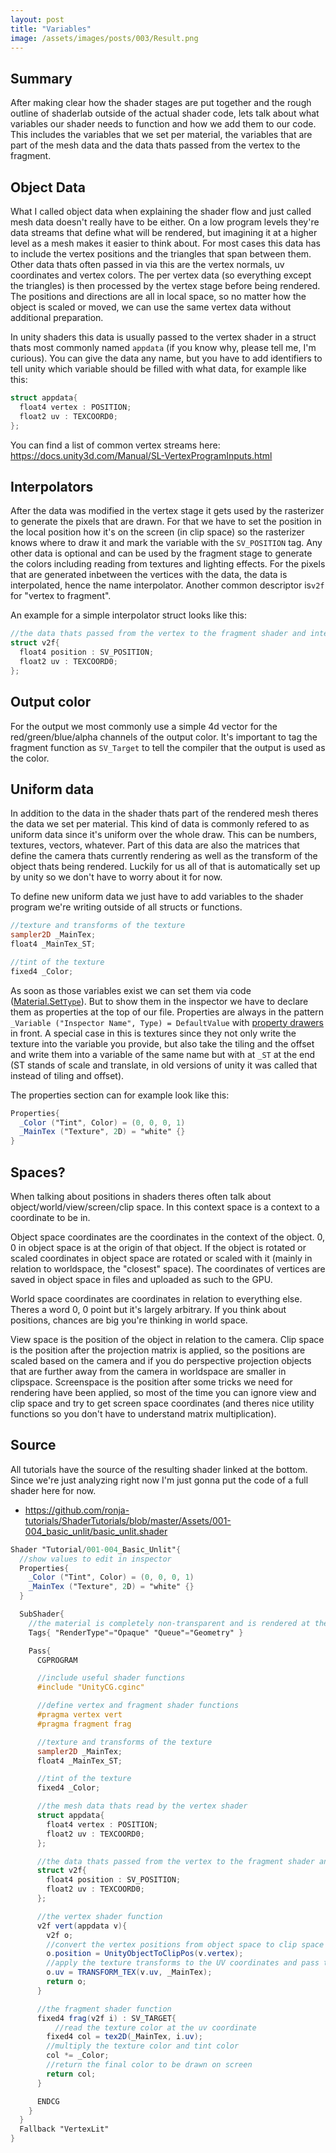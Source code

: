 ```yaml
---
layout: post
title: "Variables"
image: /assets/images/posts/003/Result.png
---
```


## Summary

After making clear how the shader stages are put together and the rough outline of shaderlab outside of the actual shader code, lets talk about what variables our shader needs to function and how we add them to our code. This includes the variables that we set per material, the variables that are part of the mesh data and the data thats passed from the vertex to the fragment.

## Object Data

What I called object data when explaining the shader flow and just called mesh data doesn't really have to be either. On a low program levels they're data streams that define what will be rendered, but imagining it at a higher level as a mesh makes it easier to think about. For most cases this data has to include the vertex positions and the triangles that span between them. Other data thats often passed in via this are the vertex normals, uv coordinates and vertex colors. The per vertex data (so everything except the triangles) is then processed by the vertex stage before being rendered. The positions and directions are all in local space, so no matter how the object is scaled or moved, we can use the same vertex data without additional preparation.

In unity shaders this data is usually passed to the vertex shader in a struct thats most commonly named `appdata` (if you know why, please tell me, I'm curious). You can give the data any name, but you have to add identifiers to tell unity which variable should be filled with what data, for example like this:

```glsl
struct appdata{
  float4 vertex : POSITION;
  float2 uv : TEXCOORD0;
};
```

You can find a list of common vertex streams here: <https://docs.unity3d.com/Manual/SL-VertexProgramInputs.html>

## Interpolators

After the data was modified in the vertex stage it gets used by the rasterizer to generate the pixels that are drawn. For that we have to set the position in the local position how it's on the screen (in clip space) so the rasterizer knows where to draw it and mark the variable with the `SV_POSITION` tag. Any other data is optional and can be used by the fragment stage to generate the colors including reading from textures and lighting effects. For the pixels that are generated inbetween the vertices with the data, the data is interpolated, hence the name interpolator. Another common descriptor is`v2f` for "vertex to fragment".

An example for a simple interpolator struct looks like this:

```glsl
//the data thats passed from the vertex to the fragment shader and interpolated by the rasterizer
struct v2f{
  float4 position : SV_POSITION;
  float2 uv : TEXCOORD0;
};
```

## Output color

For the output we most commonly use a simple 4d vector for the red/green/blue/alpha channels of the output color. It's important to tag the fragment function as `SV_Target` to tell the compiler that the output is used as the color.

## Uniform data

In addition to the data in the shader thats part of the rendered mesh theres the data we set per material. This kind of data is commonly refered to as uniform data since it's uniform over the whole draw. This can be numbers, textures, vectors, whatever. Part of this data are also the matrices that define the camera thats currently rendering as well as the transform of the object thats being rendered. Luckily for us all of that is automatically set up by unity so we don't have to worry about it for now.

To define new uniform data we just have to add variables to the shader program we're writing outside of all structs or functions.

```glsl
//texture and transforms of the texture
sampler2D _MainTex;
float4 _MainTex_ST;

//tint of the texture
fixed4 _Color;
```

As soon as those variables exist we can set them via code ([Material.Set`Type`](https://docs.unity3d.com/ScriptReference/Material.SetFloat.html)). But to show them in the inspector we have to declare them as properties at the top of our file. Properties are always in the pattern `_Variable ("Inspector Name", Type) = DefaultValue` with [property drawers](https://docs.unity3d.com/ScriptReference/MaterialPropertyDrawer.html) in front. A special case in this is textures since they not only write the texture into the variable you provide, but also take the tiling and the offset and write them into a variable of the same name but with at `_ST` at the end (ST stands of scale and translate, in old versions of unity it was called that instead of tiling and offset).

The properties section can for example look like this:

```glsl
Properties{
  _Color ("Tint", Color) = (0, 0, 0, 1)
  _MainTex ("Texture", 2D) = "white" {}
}
```

## Spaces?

When talking about positions in shaders theres often talk about object/world/view/screen/clip space. In this context space is a context to a coordinate to be in.

Object space coordinates are the coordinates in the context of the object. 0, 0 in object space is at the origin of that object. If the object is rotated or scaled coordinates in object space are rotated or scaled with it (mainly in relation to worldspace, the "closest" space). The coordinates of vertices are saved in object space in files and uploaded as such to the GPU.

World space coordinates are coordinates in relation to everything else. Theres a word 0, 0 point but it's largely arbitrary. If you think about positions, chances are big you're thinking in world space.

View space is the position of the object in relation to the camera. Clip space is the position after the projection matrix is applied, so the positions are scaled based on the camera and if you do perspective projection objects that are further away from the camera in worldspace are smaller in clipspace. Screenspace is the position after some tricks we need for rendering have been applied, so most of the time you can ignore view and clip space and try to get screen space coordinates (and theres nice utility functions so you don't have to understand matrix multiplication).

## Source

All tutorials have the source of the resulting shader linked at the bottom. Since we're just analyzing right now I'm just gonna put the code of a full shader here for now.

- <https://github.com/ronja-tutorials/ShaderTutorials/blob/master/Assets/001-004_basic_unlit/basic_unlit.shader>

```glsl
Shader "Tutorial/001-004_Basic_Unlit"{
  //show values to edit in inspector
  Properties{
    _Color ("Tint", Color) = (0, 0, 0, 1)
    _MainTex ("Texture", 2D) = "white" {}
  }

  SubShader{
    //the material is completely non-transparent and is rendered at the same time as the other opaque geometry
    Tags{ "RenderType"="Opaque" "Queue"="Geometry" }

    Pass{
      CGPROGRAM

      //include useful shader functions
      #include "UnityCG.cginc"

      //define vertex and fragment shader functions
      #pragma vertex vert
      #pragma fragment frag

      //texture and transforms of the texture
      sampler2D _MainTex;
      float4 _MainTex_ST;

      //tint of the texture
      fixed4 _Color;

      //the mesh data thats read by the vertex shader
      struct appdata{
        float4 vertex : POSITION;
        float2 uv : TEXCOORD0;
      };

      //the data thats passed from the vertex to the fragment shader and interpolated by the rasterizer
      struct v2f{
        float4 position : SV_POSITION;
        float2 uv : TEXCOORD0;
      };

      //the vertex shader function
      v2f vert(appdata v){
        v2f o;
        //convert the vertex positions from object space to clip space so they can be rendered correctly
        o.position = UnityObjectToClipPos(v.vertex);
        //apply the texture transforms to the UV coordinates and pass them to the v2f struct
        o.uv = TRANSFORM_TEX(v.uv, _MainTex);
        return o;
      }

      //the fragment shader function
      fixed4 frag(v2f i) : SV_TARGET{
          //read the texture color at the uv coordinate
        fixed4 col = tex2D(_MainTex, i.uv);
        //multiply the texture color and tint color
        col *= _Color;
        //return the final color to be drawn on screen
        return col;
      }

      ENDCG
    }
  }
  Fallback "VertexLit"
}
```
